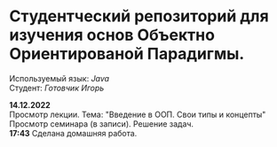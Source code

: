 # Студентческий репозиторий для изучения основ Объектно Ориентированой Парадигмы.
Используемый язык: *Java*  
Студент: *Готовчик Игорь*  

**14.12.2022**   
Просмотр лекции. Тема: "Введение в ООП. Свои типы и концепты"  
Просмотр семинара (в записи). Решение задач.  
**17:43** Сделана домашняя работа.  

